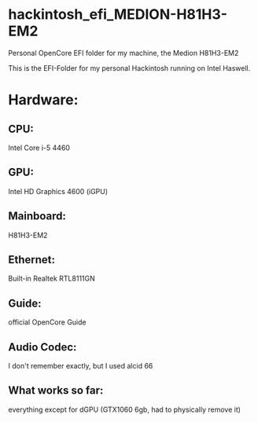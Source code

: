 # hackintosh_efi_MEDION-H81H3-EM2
Personal OpenCore EFI folder for my machine, the Medion H81H3-EM2


This is the EFI-Folder for my personal Hackintosh running on Intel Haswell. 

# Hardware: 

## CPU: 
Intel Core i-5 4460
## GPU: 
Intel HD Graphics 4600 (iGPU)
## Mainboard: 
H81H3-EM2
## Ethernet: 
Built-in Realtek RTL8111GN
## Guide: 
official OpenCore Guide
## Audio Codec: 
I don't remember exactly, but I used alcid 66
## What works so far: 
everything except for dGPU (GTX1060 6gb, had to physically remove it)
